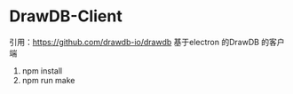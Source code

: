 # DrawDB-Client
引用：https://github.com/drawdb-io/drawdb
基于electron 的DrawDB 的客户端
1. npm install
2. npm run make
